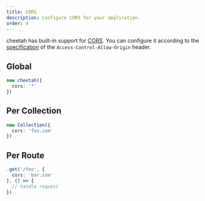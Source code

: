 ```yaml
---
title: CORS
description: Configure CORS for your application.
order: 4
---
```


cheetah has built-in support for [CORS](https://developer.mozilla.org/en-US/docs/Web/HTTP/CORS). You can configure it according to the [specification](https://developer.mozilla.org/en-US/docs/Web/HTTP/Headers/Access-Control-Allow-Origin) of the `Access-Control-Allow-Origin` header.

## Global

```ts
new cheetah({
  cors: '*'
})
```

## Per Collection

```ts
new Collection({
  cors: 'foo.com'
})
```

## Per Route

```ts
.get('/foo', {
  cors: 'bar.com'
}, () => {
  // handle request
})
```
